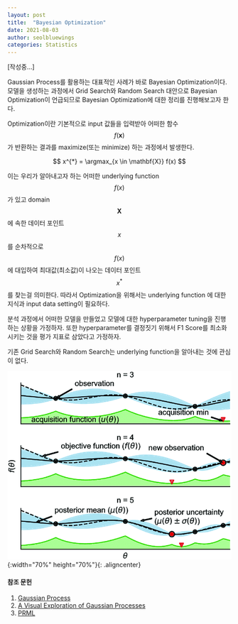 ```yaml
---
layout: post
title:  "Bayesian Optimization"
date: 2021-08-03
author: seolbluewings
categories: Statistics
---
```


[작성중...]

Gaussian Process를 활용하는 대표적인 사례가 바로 Bayesian Optimization이다. 모델을 생성하는 과정에서 Grid Search와 Random Search 대안으로 Bayesian Optimization이 언급되므로 Bayesian Optimization에 대한 정리를 진행해보고자 한다.

Optimization이란 기본적으로 input 값들을 입력받아 어떠한 함수 $$f(\mathbf{x})$$ 가 반환하는 결과를 maximize(또는 minimize) 하는 과정에서 발생한다.

$$ x^{*} = \argmax_{x \in \mathbf{X}} f(x) $$

이는 우리가 알아내고자 하는 어떠한 underlying function $$f(x)$$가 있고 domain $$\mathbf{X}$$ 에 속한 데이터 포인트 $$x$$ 를 순차적으로 $$f(x)$$ 에 대입하여 최대값(최소값)이 나오는 데이터 포인트 $$x^{*}$$ 를 찾는걸 의미한다. 따라서 Optimization을 위해서는 underlying function 에 대한 지식과 input data setting이 필요하다.

분석 과정에서 어떠한 모델을 만들었고 모델에 대한 hyperparameter tuning을 진행하는 상황을 가정하자. 또한 hyperparameter를 결정짓기 위해서 F1 Score를 최소화시키는 것을 평가 지표로 삼았다고 가정하자.

기존 Grid Search와 Random Search는 underlying function을 알아내는 것에 관심이 없다.

![GP](https://github.com/seolbluewings/seolbluewings.github.io/blob/master/assets/Bayesian_Optimization.png?raw=true){:width="70%" height="70%"}{: .aligncenter}



#### 참조 문헌
1. [Gaussian Process](https://kaist.edwith.org/aiml-adv/lecture/21300) <br>
2. [A Visual Exploration of Gaussian Processes](https://distill.pub/2019/visual-exploration-gaussian-processes/#Posterior)
3. [PRML](http://users.isr.ist.utl.pt/~wurmd/Livros/school/Bishop%20-%20Pattern%20Recognition%20And%20Machine%20Learning%20-%20Springer%20%202006.pdf)
